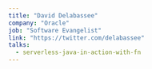 ```yaml
---
title: "David Delabassee"
company: "Oracle"
job: "Software Evangelist"
link: "https://twitter.com/delabassee"
talks:
  - serverless-java-in-action-with-fn
---
```

